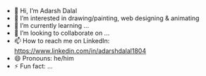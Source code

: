 - 👋 Hi, I’m Adarsh Dalal
- 👀 I’m interested in drawing/painting, web designing & animating
- 🌱 I’m currently learning ...
- 💞️ I’m looking to collaborate on ...
- 📫 How to reach me on LinkedIn: https://www.linkedin.com/in/adarshdalal1804
- 😄 Pronouns: he/him
- ⚡ Fun fact: ...
